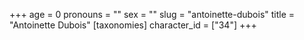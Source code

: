 +++
age = 0
pronouns = ""
sex = ""
slug = "antoinette-dubois"
title = "Antoinette Dubois"
[taxonomies]
character_id = ["34"]
+++


